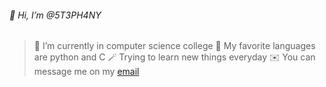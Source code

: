 ###### 🫡 Hi, I’m @5T3PH4NY
>🌼 I’m currently in computer science college
>💖 My favorite languages are python and C
>🪄 Trying to learn new things everyday
>✉️ You can message me on my [email](stephanyjatai@gmail.com)

<!---
5T3PH4NY/5T3PH4NY is a ✨ special ✨ repository because its `README.md` (this file) appears on your GitHub profile.
You can click the Preview link to take a look at your changes.
--->
